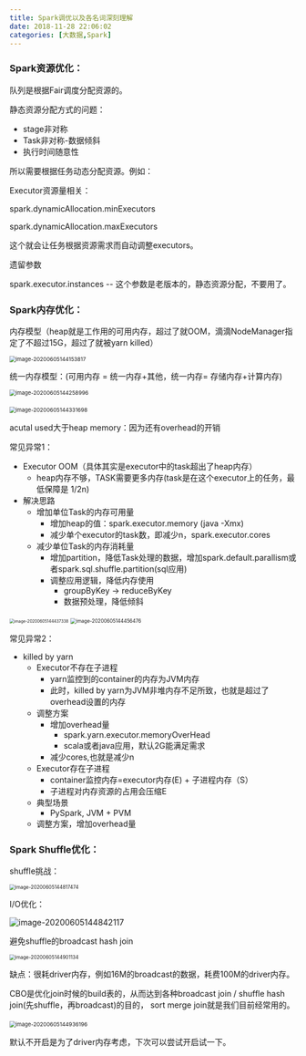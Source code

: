 ```yaml
---
title: Spark调优以及各名词深刻理解
date: 2018-11-28 22:06:02
categories: [大数据,Spark]
---
```


### **Spark资源优化：**

队列是根据Fair调度分配资源的。

静态资源分配方式的问题： 

- stage非对称
- Task非对称-数据倾斜
- 执行时间随意性

 

所以需要根据任务动态分配资源。例如：

Executor资源量相关：

spark.dynamicAllocation.minExecutors

spark.dynamicAllocation.maxExecutors

这个就会让任务根据资源需求而自动调整executors。

 

遗留参数

spark.executor.instances -- 这个参数是老版本的，静态资源分配，不要用了。

 

### **Spark内存优化：**

内存模型（heap就是工作用的可用内存，超过了就OOM，滴滴NodeManager指定了不超过15G，超过了就被yarn killed）

<img src="http://levy-hexo.oss-cn-hangzhou.aliyuncs.com/images/2023-09-14-125502.jpg" alt="image-20200605144153817" style="zoom:67%;" />

 

统一内存模型：(可用内存 = 统一内存+其他，统一内存= 存储内存+计算内存)

<img src="http://levy-hexo.oss-cn-hangzhou.aliyuncs.com/images/2023-09-14-125508.jpg" alt="image-20200605144258996" style="zoom:67%;" />

​      <img src="http://levy-hexo.oss-cn-hangzhou.aliyuncs.com/images/2023-09-14-125512.jpg" alt="image-20200605144331698" style="zoom:67%;" /> 

acutal used大于heap memory：因为还有overhead的开销

 

常见异常1：

- Executor OOM（具体其实是executor中的task超出了heap内存）
  - heap内存不够，TASK需要更多内存(task是在这个executor上的任务，最低保障是 1/2n)
- 解决思路
  - 增加单位Task的内存可用量
    - 增加heap的值：spark.executor.memory (java -Xmx)
    - 减少单个executor的task数，即减少n，spark.executor.cores
  - 减少单位Task的内存消耗量
    - 增加partition，降低Task处理的数据，增加spark.default.parallism或者spark.sql.shuffle.partition(sql应用)
    - 调整应用逻辑，降低内存使用
      - groupByKey -> reduceByKey
      - 数据预处理，降低倾斜

<img src="http://levy-hexo.oss-cn-hangzhou.aliyuncs.com/images/2023-09-14-125516.jpg" alt="image-20200605144437338" style="zoom:50%;" />

<img src="http://levy-hexo.oss-cn-hangzhou.aliyuncs.com/images/2023-09-14-125520.jpg" alt="image-20200605144456476" style="zoom: 60%;" />

 

常见异常2：

- killed by yarn
  - Executor不存在子进程
    - yarn监控到的container的内存为JVM内存
    - 此时，killed by yarn为JVM非堆内存不足所致，也就是超过了overhead设置的内存
  - 调整方案
    - 增加overhead量
      - spark.yarn.executor.memoryOverHead
      - scala或者java应用，默认2G能满足需求
    - 减少cores,也就是减少n
  - Executor存在子进程
    - container监控内存=executor内存(E) + 子进程内存（S）
    - 子进程对内存资源的占用会压缩E
  - 典型场景
    - PySpark, JVM + PVM
  - 调整方案，增加overhead量

 

### **Spark Shuffle优化：** 

shuffle挑战：

<img src="http://levy-hexo.oss-cn-hangzhou.aliyuncs.com/images/2023-09-14-125525.jpg" alt="image-20200605144817474" style="zoom:60%;" />

I/O优化：

![image-20200605144842117](http://levy-hexo.oss-cn-hangzhou.aliyuncs.com/images/2023-09-14-125458.jpg)

 

避免shuffle的broadcast hash join

<img src="http://levy-hexo.oss-cn-hangzhou.aliyuncs.com/images/2023-09-14-125528.jpg" alt="image-20200605144901134" style="zoom:60%;" />

缺点：很耗driver内存，例如16M的broadcast的数据，耗费100M的driver内存。

 

CBO是优化join时候的build表的，从而达到各种broadcast join / shuffle hash join(先shuffle，再broadcast)的目的， sort merge join就是我们目前经常用的。

​                          <img src="http://levy-hexo.oss-cn-hangzhou.aliyuncs.com/images/2023-09-14-125534.jpg" alt="image-20200605144936196" style="zoom:67%;" />

默认不开启是为了driver内存考虑，下次可以尝试开启试一下。

 

 

 

 

